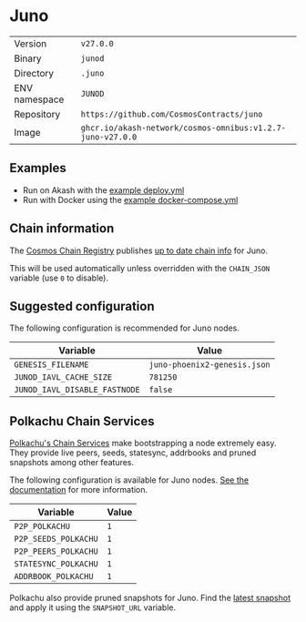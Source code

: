# Juno

| | |
|---|---|
|Version|`v27.0.0`|
|Binary|`junod`|
|Directory|`.juno`|
|ENV namespace|`JUNOD`|
|Repository|`https://github.com/CosmosContracts/juno`|
|Image|`ghcr.io/akash-network/cosmos-omnibus:v1.2.7-juno-v27.0.0`|

## Examples

- Run on Akash with the [example deploy.yml](./deploy.yml)
- Run with Docker using the [example docker-compose.yml](./docker-compose.yml)

## Chain information

The [Cosmos Chain Registry](https://github.com/cosmos/chain-registry) publishes [up to date chain info](https://raw.githubusercontent.com/cosmos/chain-registry/master/juno/chain.json) for Juno.

This will be used automatically unless overridden with the `CHAIN_JSON` variable (use `0` to disable).

## Suggested configuration

The following configuration is recommended for Juno nodes.

|Variable|Value|
|---|---|
|`GENESIS_FILENAME`|`juno-phoenix2-genesis.json`|
|`JUNOD_IAVL_CACHE_SIZE`|`781250`|
|`JUNOD_IAVL_DISABLE_FASTNODE`|`false`|

## Polkachu Chain Services

[Polkachu's Chain Services](https://www.polkachu.com/) make bootstrapping a node extremely easy. They provide live peers, seeds, statesync, addrbooks and pruned snapshots among other features.

The following configuration is available for Juno nodes. [See the documentation](../README.md#polkachu-services) for more information.

|Variable|Value|
|---|---|
|`P2P_POLKACHU`|`1`|
|`P2P_SEEDS_POLKACHU`|`1`|
|`P2P_PEERS_POLKACHU`|`1`|
|`STATESYNC_POLKACHU`|`1`|
|`ADDRBOOK_POLKACHU`|`1`|

Polkachu also provide pruned snapshots for Juno. Find the [latest snapshot](https://polkachu.com/tendermint_snapshots/akash) and apply it using the `SNAPSHOT_URL` variable.
